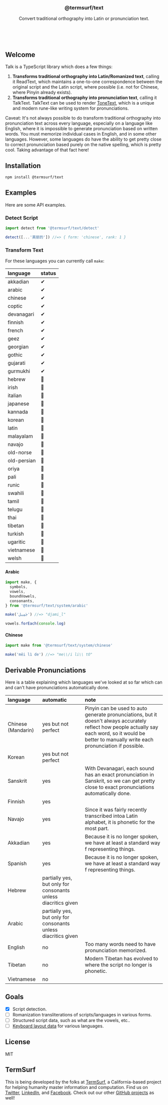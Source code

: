 <br/>
<br/>
<br/>
<br/>
<br/>
<br/>
<br/>

<h3 align='center'>@termsurf/text</h3>
<p align='center'>
  Convert traditional orthography into Latin or pronunciation text.
</p>

<br/>
<br/>
<br/>

## Welcome

Talk is a TypeScript library which does a few things:

1. **Transforms traditional orthography into Latin/Romanized text**,
   calling it ReadText, which maintains a one-to-one correspondence
   between the original script and the Latin script, where possible
   (i.e. not for Chinese, where Pinyin already exists).
2. **Transforms traditional orthography into pronunciation text**,
   calling it TalkText. TalkText can be used to render
   [ToneText](https://github.com/termsurf/tone), which is a unique and
   modern rune-like writing system for pronunciations.

Caveat: It's not always possible to do transform traditional orthography
into pronunciation text across every language, especially on a language
like English, where it is impossible to generate pronunciation based on
written words. You must memorize individual cases in English, and in
some other languages. However, some languages do have the ability to get
pretty close to correct pronunciation based purely on the native
spelling, which is pretty cool. Taking advantage of that fact here!

## Installation

```bash
npm install @termsurf/text
```

## Examples

Here are some API examples.

### Detect Script

```ts
import detect from '@termsurf/text/detect'

detect([...'美丽的']) //=> { form: 'chinese', rank: 1 }
```

### Transform Text

For these languages you can currently call `make`:

| language    | status |
| :---------- | :----- |
| akkadian    | ✔      |
| arabic      | ✔      |
| chinese     | ✔      |
| coptic      | ✔      |
| devanagari  | ✔      |
| finnish     | ✔      |
| french      | ✔      |
| geez        | ✔      |
| georgian    | ✔      |
| gothic      | ✔      |
| gujarati    | ✔      |
| gurmukhi    | ✔      |
| hebrew      | 🔧     |
| irish       | 🔧     |
| italian     | 🔧     |
| japanese    | 🔧     |
| kannada     | 🔧     |
| korean      | 🔧     |
| latin       | 🔧     |
| malayalam   | 🔧     |
| navajo      | 🔧     |
| old-norse   | 🔧     |
| old-persian | 🔧     |
| oriya       | 🔧     |
| pali        | 🔧     |
| runic       | 🔧     |
| swahili     | 🔧     |
| tamil       | 🔧     |
| telugu      | 🔧     |
| thai        | 🔧     |
| tibetan     | 🔧     |
| turkish     | 🔧     |
| ugaritic    | 🔧     |
| vietnamese  | 🔧     |
| welsh       | 🔧     |

#### Arabic

```ts
import make, {
  symbols,
  vowels,
  boundVowels,
  consonants,
} from '@termsurf/text/system/arabic'

make('جَمِيل') //=> "djami_l"

vowels.forEach(console.log)
```

#### Chinese

```ts
import make from '@termsurf/text/system/chinese'

make('měi lì de') //=> "me\\/i li\\ tO"
```

## Derivable Pronunciations

Here is a table explaining which languages we've looked at so far which
can and can't have pronunciations automatically done.

| language           | automatic                                                      | note                                                                                                                                                                                                    |
| :----------------- | :------------------------------------------------------------- | :------------------------------------------------------------------------------------------------------------------------------------------------------------------------------------------------------ |
| Chinese (Mandarin) | yes but not perfect                                            | Pinyin can be used to auto generate pronunciations, but it doesn't always accurately reflect how people actually say each word, so it would be better to manually write each pronunciation if possible. |
| Korean             | yes but not perfect                                            |                                                                                                                                                                                                         |
| Sanskrit           | yes                                                            | With Devanagari, each sound has an exact pronunciation in Sanskrit, so we can get pretty close to exact pronunciations automatically done.                                                              |
| Finnish            | yes                                                            |                                                                                                                                                                                                         |
| Navajo             | yes                                                            | Since it was fairly recently transcribed intoa Latin alphabet, it is phonetic for the most part.                                                                                                        |
| Akkadian           | yes                                                            | Because it is no longer spoken, we have at least a standard way f representing things.                                                                                                                  |
| Spanish            | yes                                                            | Because it is no longer spoken, we have at least a standard way f representing things.                                                                                                                  |
| Hebrew             | partially yes, but only for consonants unless diacritics given |                                                                                                                                                                                                         |
| Arabic             | partially yes, but only for consonants unless diacritics given |                                                                                                                                                                                                         |
| English            | no                                                             | Too many words need to have pronunciation memorized.                                                                                                                                                    |
| Tibetan            | no                                                             | Modern Tibetan has evolved to where the script no longer is phonetic.                                                                                                                                   |
| Vietnamese         | no                                                             |                                                                                                                                                                                                         |

## Goals

- [x] Script detection.
- [ ] Romanization transliterations of scripts/languages in various
      forms.
- [ ] Structured script data, such as what are the vowels, etc..
- [ ] [Keyboard layout data](https://github.com/simple-keyboard/simple-keyboard-layouts)
      for various languages.

## License

MIT

## TermSurf

This is being developed by the folks at [TermSurf](https://term.surf), a
California-based project for helping humanity master information and
computation. Find us on [Twitter](https://twitter.com/termsurf),
[LinkedIn](https://www.linkedin.com/company/termsurf), and
[Facebook](https://www.facebook.com/termsurf). Check out our other
[GitHub projects](https://github.com/termsurf) as well!
